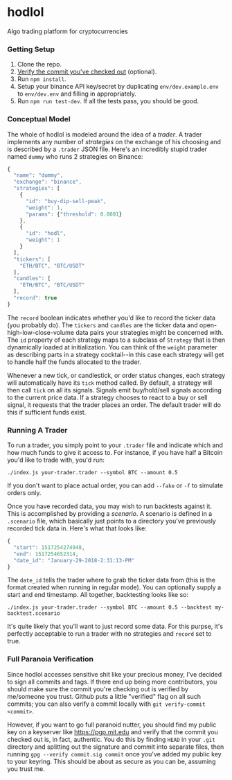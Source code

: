 # hodlol
Algo trading platform for cryptocurrencies


### Getting Setup
1. Clone the repo.
1. [Verify the commit you've checked out](#full-paranoia-verification) (optional).
1. Run `npm install`.
1. Setup your binance API key/secret by duplicating `env/dev.example.env` to `env/dev.env` and filling in appropriately.
1. Run `npm run test-dev`. If all the tests pass, you should be good.


### Conceptual Model
The whole of hodlol is modeled around the idea of a _trader_. A trader implements any number of _strategies_ on the exchange of his choosing and is described by a `.trader` JSON file. Here's an incredibly stupid trader named `dummy` who runs 2 strategies on Binance:

```javascript
{
  "name": "dummy",
  "exchange": "binance",
  "strategies": [
    {
      "id": "buy-dip-sell-peak",
      "weight": 1,
      "params": {"threshold": 0.0001}
    },
    {
      "id": "hodl",
      "weight": 1
    }
  ],
  "tickers": [
    "ETH/BTC", "BTC/USDT"
  ],
  "candles": [
    "ETH/BTC", "BTC/USDT"
  ],
  "record": true
}
```

The `record` boolean indicates whether you'd like to record the ticker data (you probably do). The `tickers` and `candles` are the ticker data and open-high-low-close-volume data pairs your strategies might be concerned with. The `id` property of each strategy maps to a subclass of `Strategy` that is then dynamically loaded at initialization. You can think of the `weight` parameter as describing parts in a strategy cocktail--in this case each strategy will get to handle half the funds allocated to the trader.

Whenever a new tick, or candlestick, or order status changes, each strategy will automatically have its `tick` method called. By default, a strategy will then call `tick` on all its signals. Signals emit buy/hold/sell signals according to the current price data. If a strategy chooses to react to a buy or sell signal, it requests that the trader places an order. The default trader will do this if sufficient funds exist.

### Running A Trader
To run a trader, you simply point to your `.trader` file and indicate which and how much funds to give it access to. For instance, if you have half a Bitcoin you'd like to trade with, you'd run:

    ./index.js your-trader.trader --symbol BTC --amount 0.5

If you don't want to place actual order, you can add `--fake` or `-f` to simulate orders only.

Once you have recorded data, you may wish to run backtests against it. This is accomplished by providing a _scenario_. A scenario is defined in a `.scenario` file, which basically just points to a directory you've previously recorded tick data in. Here's what that looks like:

```javascript
{
  "start": 1517254274948,
  "end": 1517254652314,
  "date_id": "January-29-2018-2:31:13-PM"
}
```

The `date_id` tells the trader where to grab the ticker data from (this is the format created when running in regular mode). You can optionally supply a start and end timestamp. All together, backtesting looks like so:

    ./index.js your-trader.trader --symbol BTC --amount 0.5 --backtest my-backtest.scenario

It's quite likely that you'll want to just record some data. For this purpse, it's perfectly acceptable to run a trader with no strategies and `record` set to true.

### Full Paranoia Verification
Since hodlol accesses sensitive shit like your precious money, I've decided to sign all commits and tags. If there end up being more contributors, you should make sure the commit you're checking out is verified by me/someone you trust. Github puts a little "verified" flag on all such commits; you can also verify a commit locally with `git verify-commit <commit>`.

However, if you want to go full paranoid nutter, you should find my public key on a keyserver like https://pgp.mit.edu and verify that the commit you checked out is, in fact, authentic. You do this by finding `HEAD` in your `.git` directory and splitting out the signature and commit into separate files, then running `gpg --verify commit.sig commit` once you've added my public key to your keyring. This should be about as secure as you can be, assuming you trust me.
